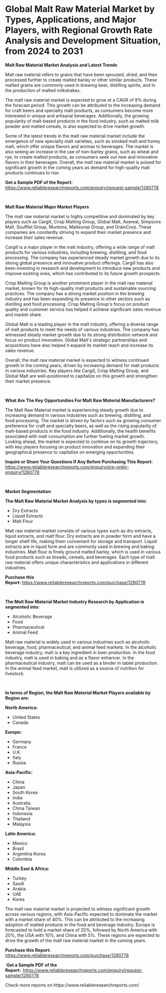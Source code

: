 <p><h1>Global Malt Raw Material Market by Types, Applications, and Major Players, with Regional Growth Rate Analysis and Development Situation, from 2024 to 2031</h1></p><p><strong>Malt Raw Material Market Analysis and Latest Trends</strong></p>
<p><p>Malt raw material refers to grains that have been sprouted, dried, and then processed further to create malted barley or other similar products. These malted grains are commonly used in brewing beer, distilling spirits, and in the production of malted milkshakes.</p><p>The malt raw material market is expected to grow at a CAGR of 9% during the forecast period. This growth can be attributed to the increasing demand for craft beers and specialty malt products, as consumers become more interested in unique and artisanal beverages. Additionally, the growing popularity of malt-based products in the food industry, such as malted milk powder and malted cereals, is also expected to drive market growth.</p><p>Some of the latest trends in the malt raw material market include the emergence of new specialty malt varieties, such as smoked malt and honey malt, which offer unique flavors and aromas to beverages. The market is also seeing an increase in the use of non-barley grains, such as wheat and rye, to create malted products, as consumers seek out new and innovative flavors in their beverages. Overall, the malt raw material market is poised for significant growth in the coming years as demand for high-quality malt products continues to rise.</p></p>
<p><strong>Get a Sample PDF of the Report:&nbsp;</strong> <a href="https://www.reliableresearchreports.com/enquiry/request-sample/1280778">https://www.reliableresearchreports.com/enquiry/request-sample/1280778</a></p>
<p>&nbsp;</p>
<p><strong>Malt Raw Material Major Market Players</strong></p>
<p><p>The malt raw material market is highly competitive and dominated by key players such as Cargill, Crisp Malting Group, Global Malt, Axereal, Simpsons Malt, Soufflet Group, Muntons, Malteurop Group, and GrainCorp. These companies are constantly striving to expand their market presence and increase their sales revenue.</p><p>Cargill is a major player in the malt industry, offering a wide range of malt products for various industries, including brewing, distilling, and food processing. The company has experienced steady market growth due to its strong global presence and innovative product offerings. Cargill has also been investing in research and development to introduce new products and improve existing ones, which has contributed to its future growth prospects.</p><p>Crisp Malting Group is another prominent player in the malt raw material market, known for its high-quality malt products and sustainable sourcing practices. The company has a strong market position in the brewing industry and has been expanding its presence in other sectors such as distilling and food processing. Crisp Malting Group's focus on product quality and customer service has helped it achieve significant sales revenue and market share.</p><p>Global Malt is a leading player in the malt industry, offering a diverse range of malt products to meet the needs of various industries. The company has witnessed steady market growth due to its strong distribution network and focus on product innovation. Global Malt's strategic partnerships and acquisitions have also helped it expand its market reach and increase its sales revenue.</p><p>Overall, the malt raw material market is expected to witness continued growth in the coming years, driven by increasing demand for malt products in various industries. Key players like Cargill, Crisp Malting Group, and Global Malt are well-positioned to capitalize on this growth and strengthen their market presence.</p></p>
<p>&nbsp;</p>
<p><strong>What Are The Key Opportunities For Malt Raw Material Manufacturers?</strong></p>
<p><p>The Malt Raw Material market is experiencing steady growth due to increasing demand in various industries such as brewing, distilling, and food processing. The market is driven by factors such as growing consumer preference for craft and specialty beers, as well as the rising popularity of malt-based products in the food industry. Additionally, the health benefits associated with malt consumption are further fueling market growth. Looking ahead, the market is expected to continue on its growth trajectory, with key players focusing on product innovation and expanding their geographical presence to capitalize on emerging opportunities.</p></p>
<p><strong>Inquire or Share Your Questions If Any Before Purchasing This Report:</strong> <a href="https://www.reliableresearchreports.com/enquiry/pre-order-enquiry/1280778">https://www.reliableresearchreports.com/enquiry/pre-order-enquiry/1280778</a></p>
<p>&nbsp;</p>
<p><strong>Market Segmentation</strong></p>
<p><strong>The Malt Raw Material Market Analysis by types is segmented into:</strong></p>
<p><ul><li>Dry Extracts</li><li>Liquid Extracts</li><li>Malt Flour</li></ul></p>
<p><p>Malt raw material market consists of various types such as dry extracts, liquid extracts, and malt flour. Dry extracts are in powder form and have a longer shelf life, making them convenient for storage and transport. Liquid extracts are in liquid form and are commonly used in brewing and baking industries. Malt flour is finely ground malted barley, which is used in various food products such as breads, cereals, and beverages. Each type of malt raw material offers unique characteristics and applications in different industries.</p></p>
<p><strong>Purchase this Report:&nbsp;</strong><a href="https://www.reliableresearchreports.com/purchase/1280778">https://www.reliableresearchreports.com/purchase/1280778</a></p>
<p>&nbsp;</p>
<p><strong>The Malt Raw Material Market Industry Research by Application is segmented into:</strong></p>
<p><ul><li>Alcoholic Beverage</li><li>Food</li><li>Pharmaceutical</li><li>Animal Feed</li></ul></p>
<p><p>Malt raw material is widely used in various industries such as alcoholic beverage, food, pharmaceutical, and animal feed markets. In the alcoholic beverage industry, malt is a key ingredient in beer production. In the food industry, malt is used in baking and as a flavor enhancer. In the pharmaceutical industry, malt can be used as a binder in tablet production. In the animal feed market, malt is utilized as a source of nutrition for livestock.</p></p>
<p>&nbsp;</p>
<p><strong>In terms of Region, the Malt Raw Material Market Players available by Region are:</strong></p>
<p>
    <p> <strong> North America: </strong>
        <ul>
            <li>United States</li>
            <li>Canada</li>
        </ul>
        </p> 
    <p> <strong> Europe: </strong>
        <ul>
            <li>Germany</li>
            <li>France</li>
            <li>U.K.</li>
            <li>Italy</li>
            <li>Russia</li>
        </ul>
        </p> 
    <p> <strong> Asia-Pacific: </strong>
        <ul>
            <li>China</li>
            <li>Japan</li>
            <li>South Korea</li>
            <li>India</li>
            <li>Australia</li>
            <li>China Taiwan</li>
            <li>Indonesia</li>
            <li>Thailand</li>
            <li>Malaysia</li>
        </ul>
        </p> 
    <p> <strong> Latin America: </strong>
        <ul>
            <li>Mexico</li>
            <li>Brazil</li>
            <li>Argentina Korea</li>
            <li>Colombia</li>
        </ul>
        </p> 
    <p> <strong> Middle East & Africa: </strong>
        <ul>
            <li>Turkey</li>
            <li>Saudi</li>
            <li>Arabia</li>
            <li>UAE</li>
            <li>Korea</li>
        </ul>
    </p>
    </p>
<p><p>The malt raw material market is projected to witness significant growth across various regions, with Asia-Pacific expected to dominate the market with a market share of 40%. This can be attributed to the increasing adoption of malted products in the food and beverage industry. Europe is forecasted to hold a market share of 25%, followed by North America with 20%, the USA with 10%, and China with 5%. These regions are expected to drive the growth of the malt raw material market in the coming years.</p></p>
<p><strong>Purchase this Report: </strong><a href="https://www.reliableresearchreports.com/purchase/1280778">https://www.reliableresearchreports.com/purchase/1280778</a></p>
<p>&nbsp;<strong>Get a Sample PDF of the Report:&nbsp;&nbsp;</strong><a href="https://www.reliableresearchreports.com/enquiry/request-sample/1280778">https://www.reliableresearchreports.com/enquiry/request-sample/1280778</a></p>
<p><strong></strong></p>
<p>Check more reports on https://www.reliableresearchreports.com/</p>